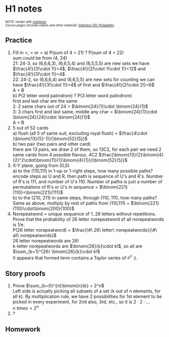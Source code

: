 # H1 notes

<sup><sup>*NOTE:* render with [markmon](https://github.com/yyjhao/sublime-text-markmon)  
*Course pages* (include videos and other material): [Statistics 110: Probability](http://projects.iq.harvard.edu/stat110/)</sup></sup>

## Practice

1. Fill in <, > or =
	a) P(sum of 4 = 21) ? P(sum of 4 = 22)  
	sum could be from (4, 24)  
	21: 24-3, so (6,6,6,3), (6,6,5,4) and (6,5,5,5) are new sets
	we have $\frac{4!}{3!\cdot 1!}=4$, $\frac{4!}{2!\cdot 1!\cdot 1!}=12$ and $\frac{4!}{3!\cdot 1!}=4$  
	22: 24-2, so (6,6,6,4) and (6,6,5,5) are new sets for counting
	we can have $\frac{4!}{3!\cdot 1!}=4$ of first and $\frac{4!}{2!\cdot 2!}=6$  
	A > B  
	b) P(2 letter word palindrom) ? P(3 letter word palindrom)  
	first and last char are the same  
	2: 2 same chars out of 24 = $\binom{24}{1}\cdot \binom{24}{1}$  
	3: 3 chars first and last same, middle any char = $\binom{24}{1}\cdot \binom{24}{24}\cdot \binom{24}{1}$  
	A = B  
2. 5 out of 52 cards  
	a) flush (all 5 of same suit, excluding royal flush) = $\frac{4\cdot (\binom{13}{5}-1)}{\binom{52}{5}}$  
	b) two pair (two pairs and other card)  
	there are 13 pairs, we draw 2 of them, so 13C2, for each pair we need 2 same cards from 4 possible flavour, 4C2	$\frac{\binom{13}{2}\binom{4}{2}^2\cdot\binom{11}{1}\binom{4}{1}}{\binom{52}{5}}$   
3. X-Y plane, going from (0,0)  
	a) to the (110,111) in 1-up or 1-right steps, how many possible paths?
	encode steps as U and R, then path is sequence of U's and R's. Number of R's is 111, and number of U's 110. Number of paths is just a number of permutations of R's or U's in sequence = $\binom{221}{110}=\binom{221}{111}$  
	b) to the (210, 211) in same steps, through (110, 111), how many paths?  
	Same as above, multiply by rest of paths from (110,111) = $\binom{221}{110}\cdot\binom{200}{100}$
4. Norepeatword = unique sequence of 1..26 letters without repetitions. Prove that the probability of 26 letter norepeatword of all norepeatwords is 1/e.  
	P(26 letter norepeatword) = $\frac{\#\ 26\ letter\ norepeatwords}{\#\ all\ norepeatwords}$  
	26 letter norepeatwords are 26!  
	k-letter norepeatwords are $\binom{26}{k}\cdot k!$, so all are $\sum_{k=1}^{26} \binom{26}{k}\cdot k!$  
	It appears that formed term contains a Taylor series of $e^x$ :).

## Story proofs

1. Prove $\sum_{k=0}^{n}\binom{n}{k} = 2^n$  
	Left side is actually picking all subsets of a set (k out of n elements, for all k). By multiplication rule, we have 2 possibilities for 1st element to be picked in every experiment, for 2nd also, 3rd, etc., so it is $2\cdot 2\cdot \ldots n\ times = 2^n$  
2. ?



## Homework